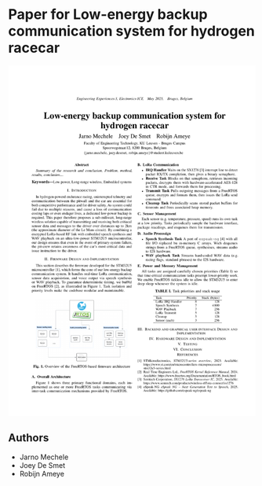 # Paper for Low-energy backup communication system for hydrogen racecar

<!-- PDF_PREVIEW_START -->
![Page](docs/pdf-images/page-1.png)
<!-- PDF_PREVIEW_END -->

## Authors

- Jarno Mechele
- Joey De Smet
- Robijn Ameye
